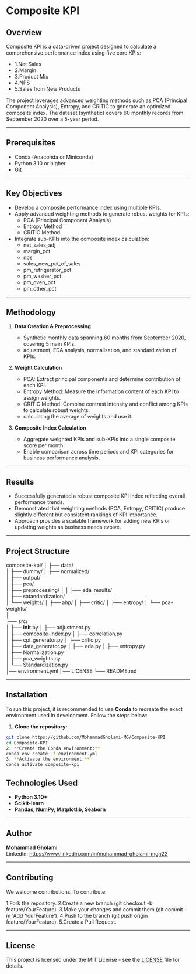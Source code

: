 
# Composite KPI

## Overview
Composite KPI is a data-driven project designed to calculate a comprehensive performance index using five core KPIs:

- 1.Net Sales
- 2.Margin
- 3.Product Mix
- 4.NPS
- 5.Sales from New Products

The project leverages advanced weighting methods such as PCA (Principal Component Analysis), Entropy, and CRITIC to generate an optimized composite index.
The dataset (synthetic) covers 60 monthly records from September 2020 over a 5-year period.

---

## Prerequisites
- Conda (Anaconda or Miniconda)
- Python 3.10 or higher
- Git

---

## Key Objectives
- Develop a composite performance index using multiple KPIs.
- Apply advanced weighting methods to generate robust weights for KPIs:
  - PCA (Principal Component Analysis)
  - Entropy Method
  - CRITIC Method
- Integrate sub-KPIs into the composite index calculation:
  - net_sales_adj
  - margin_pct
  - nps
  - sales_new_pct_of_sales
  - pm_refrigerator_pct
  - pm_washer_pct
  - pm_oven_pct
  - pm_other_pct
  
---

## Methodology
1. **Data Creation & Preprocessing**  
   - Synthetic monthly data spanning 60 months from September 2020, covering 5 main KPIs.  
   - adjustment, EDA analysis, normalization, and standardization of KPIs.   

2. **Weight Calculation**  
   - PCA: Extract principal components and determine contribution of each KPI.  
   - Entropy Method: Measure the information content of each KPI to assign weights.
   - CRITIC Method: Combine contrast intensity and conflict among KPIs to calculate robust weights.
   - calculating the average of weights and use it. 

3. **Composite Index Calculation**  
   - Aggregate weighted KPIs and sub-KPIs into a single composite score per month.  
   - Enable comparison across time periods and KPI categories for business performance analysis.  

---

## Results
- Successfully generated a robust composite KPI index reflecting overall performance trends.
- Demonstrated that weighting methods (PCA, Entropy, CRITIC) produce slightly different but consistent rankings of KPI importance.
- Approach provides a scalable framework for adding new KPIs or updating weights as business needs evolve.

---

## Project Structure

composite-kpi/
│
├── data/               
│   ├── dummy/ 
│   ├── normalized/  
│   ├── output/  
│   ├── pca/        
│   ├── preprocessing/
│   │   ├── eda_results/  
│   ├── satandardization/        
│   └── weights/
│       ├── ahp/
│       ├── critic/
│       ├── entropy/
│       └── pca-weights/   
│  
├── src/                
│   ├── __init__.py
│   ├── adjustment.py       
│   ├── composite-index.py
│   ├── correlation.py       
│   ├── cpi_generator.py
│   ├── critic.py       
│   ├── data_generator.py
│   ├── eda.py 
│   ├── entropy.py       
│   ├── Normalization.py       
│   ├── pca_weights.py             
│   └── Standardization.py 
│    
│── environment.yml 
│── LICENSE
└── README.md


---

## Installation

To run this project, it is recommended to use **Conda** to recreate the exact environment used in development. Follow the steps below:

1. **Clone the repository:**
```bash
git clone https://github.com/MohammadGholami-MG/Composite-KPI
cd Composite-KPI
2. **Create the Conda environment:**
conda env create -f environment.yml
3. **Activate the environment:**
conda activate composite-kpi

```

## Technologies Used
- **Python 3.10+**
- **Scikit-learn**
- **Pandas, NumPy, Matplotlib, Seaborn**

---

## Author
**Mohammad Gholami**  
LinkedIn: https://www.linkedin.com/in/mohammad-gholami-mgh22

---

## Contributing

We welcome contributions! To contribute:

1.Fork the repository.
2.Create a new branch (git checkout -b feature/YourFeature).
3.Make your changes and commit them (git commit -m 'Add YourFeature').
4.Push to the branch (git push origin feature/YourFeature).
5.Create a Pull Request.

---

## License

This project is licensed under the MIT License - see the [LICENSE](LICENSE) file for details.

